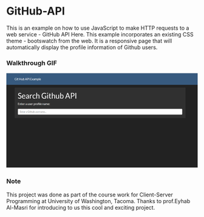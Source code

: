 # GitHub-API
This is an example on how to use JavaScript to make HTTP requests to a web service - GitHub API Here. This example incorporates an existing CSS theme - bootswatch from the web. It is a responsive page that will automatically display the profile information of Github users.

### Walkthrough GIF
<img src="Walkthrough.gif" width=600 height=250><br>

### Note
This project was done as part of the course work for Client-Server Programming at University of Washington, Tacoma.
Thanks to prof.Eyhab Al-Masri for introducing to us this cool and exciting project.
